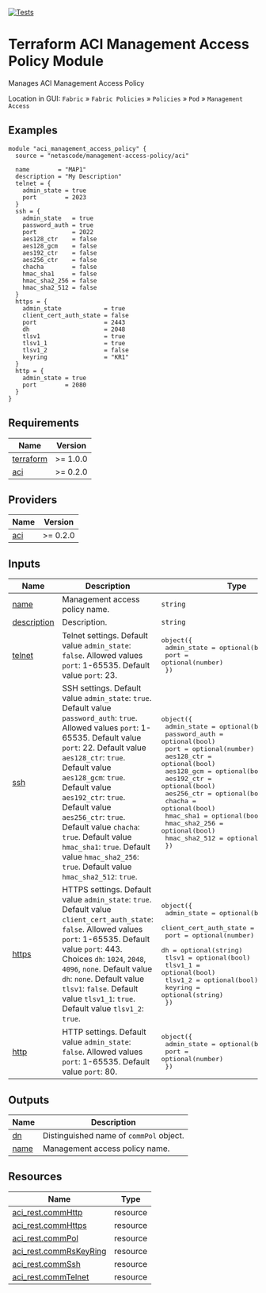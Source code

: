 <!-- BEGIN_TF_DOCS -->
[![Tests](https://github.com/netascode/terraform-aci-management-access-policy/actions/workflows/test.yml/badge.svg)](https://github.com/netascode/terraform-aci-management-access-policy/actions/workflows/test.yml)

# Terraform ACI Management Access Policy Module

Manages ACI Management Access Policy

Location in GUI:
`Fabric` » `Fabric Policies` » `Policies` » `Pod` » `Management Access`

## Examples

```hcl
module "aci_management_access_policy" {
  source = "netascode/management-access-policy/aci"

  name        = "MAP1"
  description = "My Description"
  telnet = {
    admin_state = true
    port        = 2023
  }
  ssh = {
    admin_state   = true
    password_auth = true
    port          = 2022
    aes128_ctr    = false
    aes128_gcm    = false
    aes192_ctr    = false
    aes256_ctr    = false
    chacha        = false
    hmac_sha1     = false
    hmac_sha2_256 = false
    hmac_sha2_512 = false
  }
  https = {
    admin_state            = true
    client_cert_auth_state = false
    port                   = 2443
    dh                     = 2048
    tlsv1                  = true
    tlsv1_1                = true
    tlsv1_2                = false
    keyring                = "KR1"
  }
  http = {
    admin_state = true
    port        = 2080
  }
}

```

## Requirements

| Name | Version |
|------|---------|
| <a name="requirement_terraform"></a> [terraform](#requirement\_terraform) | >= 1.0.0 |
| <a name="requirement_aci"></a> [aci](#requirement\_aci) | >= 0.2.0 |

## Providers

| Name | Version |
|------|---------|
| <a name="provider_aci"></a> [aci](#provider\_aci) | >= 0.2.0 |

## Inputs

| Name | Description | Type | Default | Required |
|------|-------------|------|---------|:--------:|
| <a name="input_name"></a> [name](#input\_name) | Management access policy name. | `string` | n/a | yes |
| <a name="input_description"></a> [description](#input\_description) | Description. | `string` | `""` | no |
| <a name="input_telnet"></a> [telnet](#input\_telnet) | Telnet settings. Default value `admin_state`: `false`. Allowed values `port`: 1-65535. Default value `port`: 23. | <pre>object({<br>    admin_state = optional(bool)<br>    port        = optional(number)<br>  })</pre> | `{}` | no |
| <a name="input_ssh"></a> [ssh](#input\_ssh) | SSH settings. Default value `admin_state`: `true`. Default value `password_auth`: `true`. Allowed values `port`: 1-65535. Default value `port`: 22. Default value `aes128_ctr`: `true`. Default value `aes128_gcm`: `true`. Default value `aes192_ctr`: `true`. Default value `aes256_ctr`: `true`. Default value `chacha`: `true`. Default value `hmac_sha1`: `true`. Default value `hmac_sha2_256`: `true`. Default value `hmac_sha2_512`: `true`. | <pre>object({<br>    admin_state   = optional(bool)<br>    password_auth = optional(bool)<br>    port          = optional(number)<br>    aes128_ctr    = optional(bool)<br>    aes128_gcm    = optional(bool)<br>    aes192_ctr    = optional(bool)<br>    aes256_ctr    = optional(bool)<br>    chacha        = optional(bool)<br>    hmac_sha1     = optional(bool)<br>    hmac_sha2_256 = optional(bool)<br>    hmac_sha2_512 = optional(bool)<br>  })</pre> | `{}` | no |
| <a name="input_https"></a> [https](#input\_https) | HTTPS settings. Default value `admin_state`: `true`. Default value `client_cert_auth_state`: `false`. Allowed values `port`: 1-65535. Default value `port`: 443. Choices `dh`: `1024`, `2048`, `4096`, `none`. Default value `dh`: `none`. Default value `tlsv1`: `false`. Default value `tlsv1_1`: `true`. Default value `tlsv1_2`: `true`. | <pre>object({<br>    admin_state            = optional(bool)<br>    client_cert_auth_state = optional(bool)<br>    port                   = optional(number)<br>    dh                     = optional(string)<br>    tlsv1                  = optional(bool)<br>    tlsv1_1                = optional(bool)<br>    tlsv1_2                = optional(bool)<br>    keyring                = optional(string)<br>  })</pre> | `{}` | no |
| <a name="input_http"></a> [http](#input\_http) | HTTP settings. Default value `admin_state`: `false`. Allowed values `port`: 1-65535. Default value `port`: 80. | <pre>object({<br>    admin_state = optional(bool)<br>    port        = optional(number)<br>  })</pre> | `{}` | no |

## Outputs

| Name | Description |
|------|-------------|
| <a name="output_dn"></a> [dn](#output\_dn) | Distinguished name of `commPol` object. |
| <a name="output_name"></a> [name](#output\_name) | Management access policy name. |

## Resources

| Name | Type |
|------|------|
| [aci_rest.commHttp](https://registry.terraform.io/providers/netascode/aci/latest/docs/resources/rest) | resource |
| [aci_rest.commHttps](https://registry.terraform.io/providers/netascode/aci/latest/docs/resources/rest) | resource |
| [aci_rest.commPol](https://registry.terraform.io/providers/netascode/aci/latest/docs/resources/rest) | resource |
| [aci_rest.commRsKeyRing](https://registry.terraform.io/providers/netascode/aci/latest/docs/resources/rest) | resource |
| [aci_rest.commSsh](https://registry.terraform.io/providers/netascode/aci/latest/docs/resources/rest) | resource |
| [aci_rest.commTelnet](https://registry.terraform.io/providers/netascode/aci/latest/docs/resources/rest) | resource |
<!-- END_TF_DOCS -->